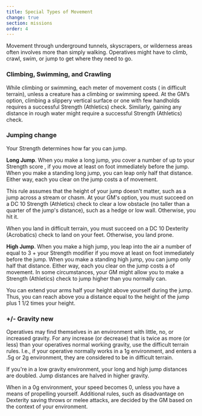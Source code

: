 ```yaml
---
title: Special Types of Movement
change: true
section: missions
order: 4
---
```

Movement through underground tunnels, skyscrapers, or wilderness areas often involves more than simply walking. Operatives
might have to climb, crawl, swim, or jump to get where they need to go.

### Climbing, Swimming, and Crawling
While climbing or swimming, each meter of movement costs <me-distance length="1" override="extra {metric}" />
(<me-distance length="2" override="extra {metric}" /> in difficult terrain), unless a creature has a climbing or swimming speed.
At the GM’s option, climbing a slippery vertical surface or one with few handholds requires a successful Strength (Athletics)
check. Similarly, gaining any distance in rough water might require a successful Strength (Athletics) check.

### Jumping <v-chip color="warning" text-color="black" small>change</v-chip>
Your Strength determines how far you can jump.

__Long Jump__. When you make a long jump, you cover a number of <me-distance length="0" /> up to your Strength score <me-distance length="0" text-if="metric" override="divided by three (rounded up)" />,
if you move at least <me-distance length="10" /> on foot immediately before the jump. When you make a standing long jump, you can leap only half that distance.
Either way, each <me-distance length="0" /> you clear on the jump costs a <me-distance length="0" /> of movement.

This rule assumes that the height of your jump doesn't matter, such as a jump across a stream or chasm. At your GM's option,
you must succeed on a DC 10 Strength (Athletics) check to clear a low obstacle (no taller than a quarter of the jump's distance),
such as a hedge or low wall. Otherwise, you hit it.

When you land in difficult terrain, you must succeed on a DC 10 Dexterity (Acrobatics) check to land on your feet. Otherwise, you land prone.

__High Jump__. When you make a high jump, you leap into the air a number of <me-distance length="0" /> equal to 3 + your Strength modifier
<me-distance text-if="metric" length="0" override="divided by three (rounded up)" /> if you move at least <me-distance length="10" />
on foot immediately before the jump. When you make a standing high jump, you can
jump only half that distance. Either way, each <me-distance length="0" /> you clear on the jump costs a <me-distance length="0" /> of movement. In some circumstances,
your GM might allow you to make a Strength (Athletics) check to jump higher than you normally can.

You can extend your arms half your height above yourself during the jump. Thus, you can reach above you a distance equal
to the height of the jump plus 1 1/2 times your height.

### +/- Gravity <v-chip color="info" small>new</v-chip>
Operatives may find themselves in an environment with little, no, or increased gravity. For any increase (or decrease) that
is twice as more (or less) than your operatives normal working gravity, use the difficult terrain rules. I.e., if your
operative normally works in a 1g environment, and enters a .5g or 2g environment, they are considered to be in difficult terrain.

If you're in a low gravity environment, your long and high jump distances are doubled. Jump distances are halved in higher
gravity.

When in a 0g environment, your speed becomes 0, unless you have a means of propelling yourself. Additional rules, such as
disadvantage on Dexterity saving throws or melee attacks, are decided by the GM based on the context of your environment.

<me-source-reference pages="84-85"></me-source-reference>
